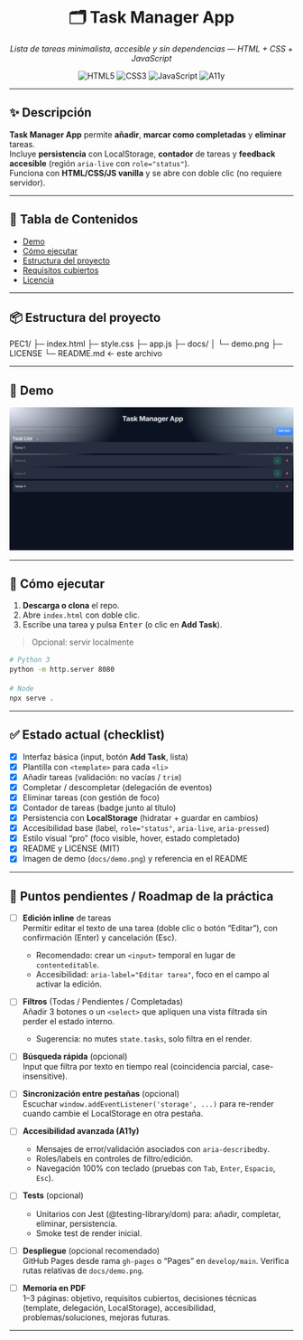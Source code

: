 <h1 align="center">🗂️ Task Manager App</h1>
<p align="center">
  <em>Lista de tareas minimalista, accesible y sin dependencias — HTML + CSS + JavaScript</em>
</p>

<p align="center">
  <img alt="HTML5" src="https://img.shields.io/badge/HTML5-E34F26?logo=html5&logoColor=fff&style=for-the-badge">
  <img alt="CSS3"  src="https://img.shields.io/badge/CSS3-1572B6?logo=css3&logoColor=fff&style=for-the-badge">
  <img alt="JavaScript" src="https://img.shields.io/badge/JavaScript-F7DF1E?logo=javascript&logoColor=000&style=for-the-badge">
  <img alt="A11y" src="https://img.shields.io/badge/Accessible-A11y-2E7D32?style=for-the-badge">
</p>

---

## ✨ Descripción
**Task Manager App** permite **añadir**, **marcar como completadas** y **eliminar** tareas.  
Incluye **persistencia** con LocalStorage, **contador** de tareas y **feedback accesible** (región `aria-live` con `role="status"`).  
Funciona con **HTML/CSS/JS vanilla** y se abre con doble clic (no requiere servidor).

---

## 📓 Tabla de Contenidos
- [Demo](#-demo)
- [Cómo ejecutar](#-cómo-ejecutar)
- [Estructura del proyecto](#-estructura-del-proyecto)
- [Requisitos cubiertos](#-requisitos-cubiertos)
- [Licencia](#-licencia)

---

## 📦 Estructura del proyecto

> 
PEC1/
├─ index.html
├─ style.css
├─ app.js
├─ docs/
│  └─ demo.png
├─ LICENSE
└─ README.md   ← este archivo


---

## 📸 Demo
<p align="center">
  <!-- Sustituye esta ruta cuando tengas tu gif/captura -->
  <img src="PEC1/docs/demo1.png" alt="Demo de la aplicación" width="720">
</p>

---

## 🚀 Cómo ejecutar
1. **Descarga o clona** el repo.  
2. Abre `index.html` con doble clic.  
3. Escribe una tarea y pulsa <kbd>Enter</kbd> (o clic en **Add Task**).

> Opcional: servir localmente
```bash
# Python 3
python -m http.server 8080

# Node
npx serve .
```
---

## ✅ Estado actual (checklist)

- [x] Interfaz básica (input, botón **Add Task**, lista)
- [x] Plantilla con `<template>` para cada `<li>`
- [x] Añadir tareas (validación: no vacías / `trim`)
- [x] Completar / descompletar (delegación de eventos)
- [x] Eliminar tareas (con gestión de foco)
- [x] Contador de tareas (badge junto al título)
- [x] Persistencia con **LocalStorage** (hidratar + guardar en cambios)
- [x] Accesibilidad base (label, `role="status"`, `aria-live`, `aria-pressed`)
- [x] Estilo visual “pro” (foco visible, hover, estado completado)
- [x] README y LICENSE (MIT)
- [x] Imagen de demo (`docs/demo.png`) y referencia en el README

---

## 🎯 Puntos pendientes / Roadmap de la práctica

- [ ] **Edición inline** de tareas  
  Permitir editar el texto de una tarea (doble clic o botón “Editar”), con confirmación (Enter) y cancelación (Esc).  
  - Recomendado: crear un `<input>` temporal en lugar de `contenteditable`.
  - Accesibilidad: `aria-label="Editar tarea"`, foco en el campo al activar la edición.

- [ ] **Filtros** (Todas / Pendientes / Completadas)  
  Añadir 3 botones o un `<select>` que apliquen una vista filtrada sin perder el estado interno.  
  - Sugerencia: no mutes `state.tasks`, solo filtra en el render.

- [ ] **Búsqueda rápida** (opcional)  
  Input que filtra por texto en tiempo real (coincidencia parcial, case-insensitive).

- [ ] **Sincronización entre pestañas** (opcional)  
  Escuchar `window.addEventListener('storage', ...)` para re-render cuando cambie el LocalStorage en otra pestaña.

- [ ] **Accesibilidad avanzada (A11y)**  
  - Mensajes de error/validación asociados con `aria-describedby`.  
  - Roles/labels en controles de filtro/edición.  
  - Navegación 100% con teclado (pruebas con `Tab`, `Enter`, `Espacio`, `Esc`).

- [ ] **Tests** (opcional)  
  - Unitarios con Jest (@testing-library/dom) para: añadir, completar, eliminar, persistencia.  
  - Smoke test de render inicial.

- [ ] **Despliegue** (opcional recomendado)  
  GitHub Pages desde rama `gh-pages` o “Pages” en `develop/main`. Verifica rutas relativas de `docs/demo.png`.

- [ ] **Memoria en PDF**  
  1–3 páginas: objetivo, requisitos cubiertos, decisiones técnicas (template, delegación, LocalStorage), accesibilidad, problemas/soluciones, mejoras futuras.

---

